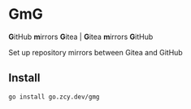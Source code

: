 # GmG

**G**itHub **m**irrors **G**itea | **G**itea **m**irrors **G**itHub

Set up repository mirrors between Gitea and GitHub

## Install

```shell
go install go.zcy.dev/gmg
```

